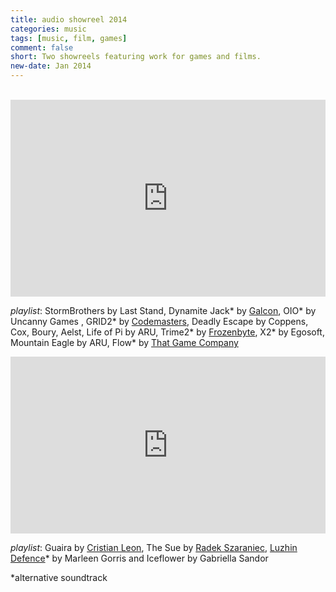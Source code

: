 ```yaml
---
title: audio showreel 2014
categories: music
tags: [music, film, games]
comment: false
short: Two showreels featuring work for games and films.
new-date: Jan 2014
---
```

<br>
<div style="padding:62.5% 0 0 0;position:relative;"><iframe src="https://player.vimeo.com/video/76212330?title=0&byline=0&portrait=0" style="position:absolute;top:0;left:0;width:100%;height:100%;" frameborder="0" webkitallowfullscreen mozallowfullscreen allowfullscreen></iframe></div><script src="https://player.vimeo.com/api/player.js"></script>

_playlist_: StormBrothers by Last Stand, Dynamite Jack* by [Galcon](http://www.galcon.com/dynamitejack/),  OIO* by Uncanny Games , GRID2* by [Codemasters](http://www.gridgame.com/uk/home), Deadly Escape by Coppens, Cox, Boury, Aelst, Life of Pi by ARU, Trime2* by [Frozenbyte](http://trine2.com/site/), X2* by Egosoft,  Mountain Eagle by ARU, Flow* by [That Game Company](http://thatgamecompany.com/#games/flow/)  

<div style="left: 0; width: 100%; height: 0; position: relative; padding-bottom: 56.2493%;"><iframe src="https://www.youtube.com/embed/ELanJl3uJvw?rel=0&amp;showinfo=0" style="border: 0; top: 0; left: 0; width: 100%; height: 100%; position: absolute;" allowfullscreen scrolling="no"></iframe></div>

_playlist_: Guaira by [Cristian Leon](https://www.linkedin.com/in/leoncristian/), The Sue by [Radek Szaraniec](https://www.linkedin.com/in/radekszaraniec/), [Luzhin Defence](https://www.imdb.com/title/tt0211492/)* by Marleen Gorris and Iceflower by Gabriella Sandor

*alternative soundtrack

